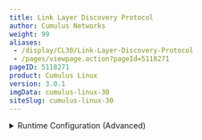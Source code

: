 ```yaml
---
title: Link Layer Discovery Protocol
author: Cumulus Networks
weight: 99
aliases:
 - /display/CL30/Link-Layer-Discovery-Protocol
 - /pages/viewpage.action?pageId=5118271
pageID: 5118271
product: Cumulus Linux
version: 3.0.1
imgData: cumulus-linux-30
siteSlug: cumulus-linux-30
---
```

<details>

The `lldpd` daemon implements the IEEE802.1AB (Link Layer Discovery
Protocol, or LLDP) standard. LLDP allows you to know which ports are
neighbors of a given port. By default, `lldpd` runs as a daemon and is
started at system boot. `lldpd` command line arguments are placed in
`/etc/default/lldpd`. `lldpd` configuration options are placed in
`/etc/lldpd.conf` or under `/etc/lldpd.d/`.

For more details on the command line arguments and config options,
please see `man lldpd(8)`.

`lldpd` supports CDP (Cisco Discovery Protocol, v1 and v2). `lldpd` logs
by default into `/var/log/daemon.log` with an `lldpd` prefix.

`lldpcli` is the CLI tool to query the `lldpd` daemon for neighbors,
statistics and other running configuration information. See `man
lldpcli(8)` for details.

## <span>Commands</span>

  - lldpd (daemon)

  - lldpcli (interactive CLI)

## <span>Man Pages</span>

  - man lldpd

  - man lldpcli

## <span>Configuring LLDP</span>

You configure `lldpd` settings in `/etc/lldpd.conf` or `/etc/lldpd.d/`.

Here is an example persistent configuration:

    cumulus@switch:~$ sudo cat /etc/lldpd.conf
    configure lldp tx-interval 40
    configure lldp tx-hold 3
    configure system interface pattern-blacklist "eth0"

`lldpd` logs to `/var/log/daemon.log` with the *lldpd* prefix:

    cumulus@switch:~$ sudo tail -f /var/log/daemon.log  | grep lldp
    Aug  7 17:26:17 switch lldpd[1712]: unable to get system name
    Aug  7 17:26:17 switch lldpd[1712]: unable to get system name
    Aug  7 17:26:17 switch lldpcli[1711]: lldpd should resume operations
    Aug  7 17:26:32 switch lldpd[1805]: NET-SNMP version 5.4.3 AgentX subagent connected

## <span>Example lldpcli Commands</span>

To see all neighbors on all ports/interfaces:

    cumulus@switch:~$ sudo lldpcli show neighbors
    -------------------------------------------------------------------------------
    LLDP neighbors:
    -------------------------------------------------------------------------------
    Interface:    eth0, via: LLDP, RID: 1, Time: 0 day, 17:38:08
      Chassis:     
        ChassisID:    mac 08:9e:01:e9:66:5a
        SysName:      PIONEERMS22
        SysDescr:     Cumulus Linux version 2.5.4 running on quanta lb9
        MgmtIP:       192.168.0.22
        Capability:   Bridge, on
        Capability:   Router, on
      Port:        
        PortID:       ifname swp47
        PortDescr:    swp47
    -------------------------------------------------------------------------------
    Interface:    swp1, via: LLDP, RID: 10, Time: 0 day, 17:08:27
      Chassis:     
        ChassisID:    mac 00:01:00:00:09:00
        SysName:      MSP-1
        SysDescr:     Cumulus Linux version 3.0.0 running on QEMU Standard PC (i440FX + PIIX, 1996)
        MgmtIP:       192.0.2.9
        MgmtIP:       fe80::201:ff:fe00:900
        Capability:   Bridge, off
        Capability:   Router, on
      Port:        
        PortID:       ifname swp1
        PortDescr:    swp1
    -------------------------------------------------------------------------------
    Interface:    swp2, via: LLDP, RID: 10, Time: 0 day, 17:08:27
      Chassis:     
        ChassisID:    mac 00:01:00:00:09:00
        SysName:      MSP-1
        SysDescr:     Cumulus Linux version 3.0.0 running on QEMU Standard PC (i440FX + PIIX, 1996)
        MgmtIP:       192.0.2.9
        MgmtIP:       fe80::201:ff:fe00:900
        Capability:   Bridge, off
        Capability:   Router, on
      Port:        
        PortID:       ifname swp2
        PortDescr:    swp2
    -------------------------------------------------------------------------------
    Interface:    swp3, via: LLDP, RID: 11, Time: 0 day, 17:08:27
      Chassis:     
        ChassisID:    mac 00:01:00:00:0a:00
        SysName:      MSP-2
        SysDescr:     Cumulus Linux version 3.0.0 running on QEMU Standard PC (i440FX + PIIX, 1996)
        MgmtIP:       192.0.2.10
        MgmtIP:       fe80::201:ff:fe00:a00
        Capability:   Bridge, off
        Capability:   Router, on
      Port:        
        PortID:       ifname swp1
        PortDescr:    swp1
    -------------------------------------------------------------------------------
    Interface:    swp4, via: LLDP, RID: 11, Time: 0 day, 17:08:27
      Chassis:     
        ChassisID:    mac 00:01:00:00:0a:00
        SysName:      MSP-2
        SysDescr:     Cumulus Linux version 3.0.0 running on QEMU Standard PC (i440FX + PIIX, 1996)
        MgmtIP:       192.0.2.10
        MgmtIP:       fe80::201:ff:fe00:a00
        Capability:   Bridge, off
        Capability:   Router, on
      Port:        
        PortID:       ifname swp2
        PortDescr:    swp2
    -------------------------------------------------------------------------------
    Interface:    swp49s1, via: LLDP, RID: 9, Time: 0 day, 16:55:00
      Chassis:     
        ChassisID:    mac 00:01:00:00:0c:00
        SysName:      TORC-1-2
        SysDescr:     Cumulus Linux version 3.0.0 running on QEMU Standard PC (i440FX + PIIX, 1996)
        MgmtIP:       192.0.2.12
        MgmtIP:       fe80::201:ff:fe00:c00
        Capability:   Bridge, on
        Capability:   Router, on
      Port:        
        PortID:       ifname swp6
        PortDescr:    swp6
    -------------------------------------------------------------------------------
    Interface:    swp49s0, via: LLDP, RID: 9, Time: 0 day, 16:55:00
      Chassis:     
        ChassisID:    mac 00:01:00:00:0c:00
        SysName:      TORC-1-2
        SysDescr:     Cumulus Linux version 3.0.0 running on QEMU Standard PC (i440FX + PIIX, 1996)
        MgmtIP:       192.0.2.12
        MgmtIP:       fe80::201:ff:fe00:c00
        Capability:   Bridge, on
        Capability:   Router, on
      Port:        
        PortID:       ifname swp5
        PortDescr:    swp5
    -------------------------------------------------------------------------------

To see `lldpd` statistics for all ports:

    cumulus@switch:~$ sudo lldpcli show statistics
    ----------------------------------------------------------------------
    LLDP statistics:
    ----------------------------------------------------------------------
    Interface:    eth0
      Transmitted:  9423
      Received:     17634
      Discarded:    0
      Unrecognized: 0
      Ageout:       10
      Inserted:     20
      Deleted:      10
    --------------------------------------------------------------------
    Interface:    swp1
      Transmitted:  9423
      Received:     6264
      Discarded:    0
      Unrecognized: 0
      Ageout:       0
      Inserted:     2
      Deleted:      0
    ---------------------------------------------------------------------
    Interface:    swp2
      Transmitted:  9423
      Received:     6264
      Discarded:    0
      Unrecognized: 0
      Ageout:       0
      Inserted:     2
      Deleted:      0
    ---------------------------------------------------------------------
    Interface:    swp3
      Transmitted:  9423
      Received:     6265
      Discarded:    0
      Unrecognized: 0
      Ageout:       0
      Inserted:     2
      Deleted:      0
    ----------------------------------------------------------------------
    ... and more (output truncated to fit this document)

To see lldpd statistics summary for all ports:

    cumulus@switch:~$ sudo lldpcli show statistics summary
    ---------------------------------------------------------------------
    LLDP Global statistics:
    ---------------------------------------------------------------------
    Summary of stats:
      Transmitted:  648186
      Received:     437557
      Discarded:    0
      Unrecognized: 0
      Ageout:       10
      Inserted:     38
      Deleted:      10

To see the `lldpd` running configuration:

    cumulus@switch:~$ sudo lldpcli show running-configuration
    --------------------------------------------------------------------
    Global configuration:
    --------------------------------------------------------------------
    Configuration:
      Transmit delay: 30
      Transmit hold: 4
      Receive mode: no
      Pattern for management addresses: (none)
      Interface pattern: (none)
      Interface pattern blacklist: (none)
      Interface pattern for chassis ID: (none)
      Override description with: (none)
      Override platform with: Linux
      Override system name with: (none)
      Advertise version: yes
      Update interface descriptions: no
      Promiscuous mode on managed interfaces: no
      Disable LLDP-MED inventory: yes
      LLDP-MED fast start mechanism: yes
      LLDP-MED fast start interval: 1
      Source MAC for LLDP frames on bond slaves: local
      Portid TLV Subtype for lldp frames: ifname
    --------------------------------------------------------------------

<summary>Runtime Configuration (Advanced) </summary>

{{%notice warning%}}

A runtime configuration does not persist when you reboot the switch —
all changes are lost.

{{%/notice%}}

To configure active interfaces:

    lldpcli configure system interface pattern "swp*"

To configure inactive interfaces:

    lldpcli configure system interface pattern-blacklist "eth0"

{{%notice note%}}

The active interface list always overrides the inactive interface list.

{{%/notice%}}

To reset any interface list to none:

    lldpcli configure system interface pattern-blacklist ""

<span id="src-5118271_LinkLayerDiscoveryProtocol-snmp"></span>

## <span>Enabling the SNMP Subagent in LLDP</span>

LLDP does not enable the SNMP subagent by default. You need to edit
`/etc/default/lldpd` and enable the `-x` option.

    cumulus@switch:~$ sudo nano /etc/default/lldpd 
    DAEMON_OPT_ARGS=""
    
    # Uncomment to start SNMP subagent
    #DAEMON_OPT_ARGS="-x"
    
    # Enable CDP by default
    DAEMON_ARGS="$DAEMON_OPT_ARGS -c"

## <span>Configuration Files</span>

  - /etc/lldpd.conf

  - /etc/lldpd.d

  - /etc/default/lldpd

## <span>Useful Links</span>

  - <http://vincentbernat.github.io/lldpd/>

  - <http://en.wikipedia.org/wiki/Link_Layer_Discovery_Protocol>

## <span>Caveats and Errata</span>

  - Annex E (and hence Annex D) of IEEE802.1AB (lldp) is not supported.

<article id="html-search-results" class="ht-content" style="display: none;">

</article>

<footer id="ht-footer">

</footer>

</details>
